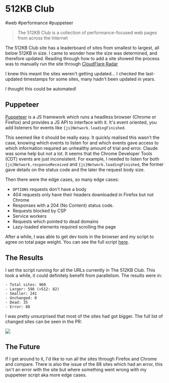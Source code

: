 # 512KB Club

#web
#performance
#puppeteer


> The 512KB Club is a collection of performance-focused web pages from across the Internet

The 512KB Club site has a leaderboard of sites from smallest to largest, all below 512KB in size. I came to wonder how
the size was determined, and therefore updated. Reading through how to add a site showed the process was to manually run
the site through [CloudFlare Radar](https://radar.cloudflare.com/scan)

I knew this meant the sites weren't getting updated... I checked the last-updated timestamps for some sites, many hadn't
been updated in years.

I thought this could be automated!



## Puppeteer

[Puppeteer](https://pptr.dev/) is a JS framework which runs a headless browser (Chrome or Firefox) and provides a JS
API to interface with it. It's event oriented, you add listeners for events like `{js}Network.loadingFinished`.

This seemed like it should be really easy. It quickly realised this wasn't the case, knowing which events to listen for
and which events gave access to which information required an unhealthy amount of trial and error. Claude was some help
but not a lot. It seems that the Chrome Developer Tools (CDT) events are just inconsistent. For example, I needed to
listen for both `{js}Network.responseReceived` and `{js}Network.loadingFinished`, the former gave details on the status code and
the later the request body size.

Then there were the edge cases, so many edge cases:

- `OPTIONS` requests don't have a body
- 404 requests only have their headers downloaded in Firefox but not Chrome
- Responses with a 204 (No Content) status code.
- Requests blocked by CSP
- Service workers
- Requests which pointed to dead domains
- Lazy-loaded elements required scrolling the page

After a while, I was able to get dev tools in the browser and my script to agree on total page weight. You can see the
full script [here](https://github.com/moebrowne/512-check/blob/master/puppeteer.js).



## The Results

I set the script running for all the URLs currently in The 512KB Club. This took a while, it could definitely benefit
from parallelism. The results were in:

```
- Total sites: 960
- Larger: 596 (>512: 82)
- Smaller: 241
- Unchanged: 0
- Dead: 35
- Error: 88
```

I was pretty unsurprised that most of the sites had got bigger. The full list of changed sites can be seen in the PR:

[<img style="max-width: 500px; margin: 0 auto;" src="https://opengraph.githubassets.com/545e2284f12fbbd454af9f6e8decdc857ab917ed425c5b7b6ce410c34fab60aa/kevquirk/512kb.club/pull/1830">](https://github.com/kevquirk/512kb.club/pull/1830)


## The Future

If I get around to it, I'd like to run all the sites through Firefox and Chrome and compare. There is also the issue of
the 88 sites which had an error, this isn't an error with the site but where something went wrong with my puppeteer
script aka more edge cases.
